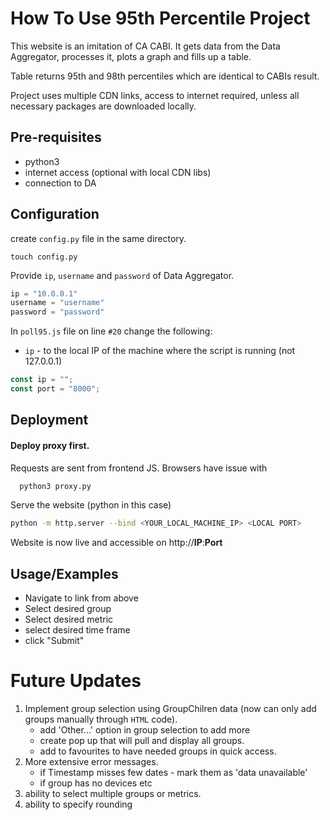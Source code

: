 
# How To Use 95th Percentile Project

This website is an imitation of CA CABI.
It gets data from the Data Aggregator, processes it, plots a graph and fills up a table.

Table returns 95th and 98th percentiles which are identical to CABIs result.

Project uses multiple CDN links, access to internet required, unless all necessary packages are downloaded locally.


## Pre-requisites

- python3 
- internet access (optional with local CDN libs)
- connection to DA

## Configuration

create `config.py` file in the same directory.

```
touch config.py
```

Provide `ip`, `username` and `password` of Data Aggregator.

```python
ip = "10.0.0.1"
username = "username"
password = "password"
```

 In `poll95.js` file on line `#20` change the following:

- `ip` - to the local IP of the machine where the script is running (not 127.0.0.1)

 
 ```javascript
const ip = "";
const port = "8000";

 ```

 
## Deployment

#### Deploy proxy first. 

Requests are sent from frontend JS. Browsers have issue with

```bash
  python3 proxy.py
```

Serve the website (python in this case)

```bash
python -m http.server --bind <YOUR_LOCAL_MACHINE_IP> <LOCAL PORT>
```
Website is now live and accessible on http://**IP**:**Port**


## Usage/Examples

- Navigate to link from above
- Select desired group
- Select desired metric
- select desired time frame
- click "Submit"


# Future Updates

1. Implement group selection using GroupChilren data (now can only add groups manually through `HTML` code).
	- add 'Other...' option in group selection to add more
	- create pop up that will pull and display all groups.
	- add to favourites to have needed groups in quick access. 
1. More extensive error messages.
	- if Timestamp misses few dates - mark them as 'data unavailable'
	- if group has no devices etc
1. ability to select multiple groups or metrics. 
1. ability to specify rounding



